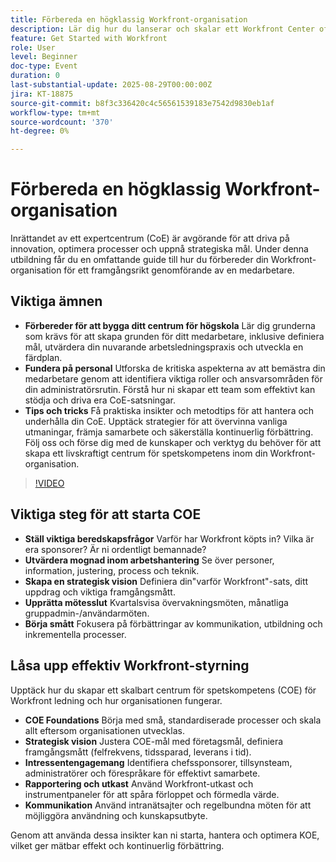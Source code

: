 ```yaml
---
title: Förbereda en högklassig Workfront-organisation
description: Lär dig hur du lanserar och skalar ett Workfront Center of Excellence med styrningsstrategier, sponsring av chefer och vedertagna standarder.
feature: Get Started with Workfront
role: User
level: Beginner
doc-type: Event
duration: 0
last-substantial-update: 2025-08-29T00:00:00Z
jira: KT-18875
source-git-commit: b8f3c336420c4c56561539183e7542d9830eb1af
workflow-type: tm+mt
source-wordcount: '370'
ht-degree: 0%

---
```



# Förbereda en högklassig Workfront-organisation

Inrättandet av ett expertcentrum (CoE) är avgörande för att driva på innovation, optimera processer och uppnå strategiska mål. Under denna utbildning får du en omfattande guide till hur du förbereder din Workfront-organisation för ett framgångsrikt genomförande av en medarbetare.

## Viktiga ämnen

* **Förbereder för att bygga ditt centrum för högskola** Lär dig grunderna som krävs för att skapa grunden för ditt medarbetare, inklusive definiera mål, utvärdera din nuvarande arbetsledningspraxis och utveckla en färdplan.
* **Fundera på personal** Utforska de kritiska aspekterna av att bemästra din medarbetare genom att identifiera viktiga roller och ansvarsområden för din administratörsrutin. Förstå hur ni skapar ett team som effektivt kan stödja och driva era CoE-satsningar.
* **Tips och tricks** Få praktiska insikter och metodtips för att hantera och underhålla din CoE. Upptäck strategier för att övervinna vanliga utmaningar, främja samarbete och säkerställa kontinuerlig förbättring. Följ oss och förse dig med de kunskaper och verktyg du behöver för att skapa ett livskraftigt centrum för spetskompetens inom din Workfront-organisation.

>[!VIDEO](https://video.tv.adobe.com/v/3471495/?learn=on&enablevpops)

## Viktiga steg för att starta COE

* **Ställ viktiga beredskapsfrågor** Varför har Workfront köpts in? Vilka är era sponsorer? Är ni ordentligt bemannade?
* **Utvärdera mognad inom arbetshantering** Se över personer, information, justering, process och teknik.
* **Skapa en strategisk vision** Definiera din&quot;varför Workfront&quot;-sats, ditt uppdrag och viktiga framgångsmått.
* **Upprätta mötesslut** Kvartalsvisa övervakningsmöten, månatliga gruppadmin-/användarmöten.
* **Börja smått** Fokusera på förbättringar av kommunikation, utbildning och inkrementella processer.

## Låsa upp effektiv Workfront-styrning

Upptäck hur du skapar ett skalbart centrum för spetskompetens (COE) för Workfront ledning och hur organisationen fungerar.

* **COE Foundations** Börja med små, standardiserade processer och skala allt eftersom organisationen utvecklas.
* **Strategisk vision** Justera COE-mål med företagsmål, definiera framgångsmått (felfrekvens, tidssparad, leverans i tid).
* **Intressentengagemang** Identifiera chefssponsorer, tillsynsteam, administratörer och förespråkare för effektivt samarbete.
* **Rapportering och utkast** Använd Workfront-utkast och instrumentpaneler för att spåra förloppet och förmedla värde.
* **Kommunikation** Använd intranätsajter och regelbundna möten för att möjliggöra användning och kunskapsutbyte.

Genom att använda dessa insikter kan ni starta, hantera och optimera KOE, vilket ger mätbar effekt och kontinuerlig förbättring.